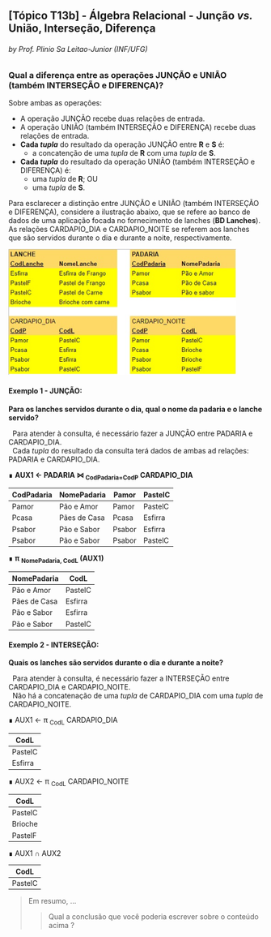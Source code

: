 ## [Tópico T13b] - Álgebra Relacional - Junção _vs._ União, Interseção, Diferença
###### *by Prof. Plinio Sa Leitao-Junior (INF/UFG)*

### Qual a diferença entre as operações JUNÇÃO e UNIÃO (também INTERSEÇÃO e DIFERENÇA)?

Sobre ambas as operações:
- A operação JUNÇÃO recebe duas relações de entrada.
- A operação UNIÃO (também INTERSEÇÃO e DIFERENÇA) recebe duas relações de entrada.
- **Cada _tupla_** do resultado da operação JUNÇÃO entre **R** e **S** é:
  - a concatenção de uma _tupla_ de **R** com uma _tupla_ de **S**.
- **Cada _tupla_** do resultado da operação UNIÃO (também INTERSEÇÃO e DIFERENÇA) é:
  - uma _tupla_ de **R**; OU
  - uma _tupla_ de **S**.

Para esclarecer a distinção entre JUNÇÃO e UNIÃO (também INTERSEÇÃO e DIFERENÇA), considere a ilustração abaixo, que se refere ao banco de dados de uma aplicação focada no fornecimento de lanches (**BD Lanches**).<br> As relações CARDAPIO_DIA e CARDAPIO_NOITE se referem aos lanches que são servidos durante o dia e durante a noite, respectivamente.

<img src="../media/fig-bd-lanches.jpg" width="450">

#### Exemplo 1 - JUNÇÃO:

**Para os lanches servidos durante o dia, qual o nome da padaria e o lanche servido?**

&nbsp;&nbsp;Para atender à consulta, é necessário fazer a JUNÇÃO entre PADARIA e CARDAPIO_DIA.<br>
&nbsp;&nbsp;Cada _tupla_ do resultado da consulta terá dados de ambas ad relações: PADARIA e CARDAPIO_DIA.

∎ **AUX1 ← PADARIA ⋈ <sub>CodPadaria=CodP</sub> CARDAPIO_DIA**<br>

|CodPadaria|NomePadaria|Pamor|PastelC|
|-|-|-|-|
|Pamor|Pão e Amor|Pamor|PastelC|
|Pcasa|Pães de Casa|Pcasa|Esfirra|
|Psabor|Pão e Sabor|Psabor|Esfirra|
|Psabor|Pão e Sabor|Psabor|PastelC|

∎ **π <sub>NomePadaria, CodL</sub> (AUX1)**

|NomePadaria|CodL|
|-|-|
|Pão e Amor|PastelC|
|Pães de Casa|Esfirra|
|Pão e Sabor|Esfirra|
|Pão e Sabor|PastelC|

#### Exemplo 2 - INTERSEÇÃO:

**Quais os lanches são servidos durante o dia e durante a noite?**

&nbsp;&nbsp;Para atender à consulta, é necessário fazer a INTERSEÇÃO entre CARDAPIO_DIA e CARDAPIO_NOITE.<br>
&nbsp;&nbsp;Não há a concatenação de uma _tupla_ de CARDAPIO_DIA com uma _tupla_ de CARDAPIO_NOITE.<br>

∎ AUX1 ← π <sub>CodL</sub> CARDAPIO_DIA<br>

|CodL|
|-|
|PastelC|
|Esfirra|

∎ AUX2 ← π <sub>CodL</sub> CARDAPIO_NOITE<br>

|CodL|
|-|
|PastelC|
|Brioche|
|PastelF|

∎ AUX1 ∩ AUX2<br>

|CodL|
|-|
|PastelC|

> Em resumo, ...
>> Qual a conclusão que você poderia escrever sobre o conteúdo acima ?
